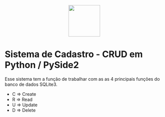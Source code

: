 <p align="center">
  <img height="100em" src="https://github.com/tiaonazario/SistemaCadastro_CRUD_PySide2/blob/main/imagens/svg/logo.svg"/>
</p>

# Sistema de Cadastro - CRUD em Python / PySide2

Esse sistema tem a função de trabalhar com as as 4 principais funções do banco de dados SQLite3.
* C => Create
* R => Read
* U => Update
* D => Delete
